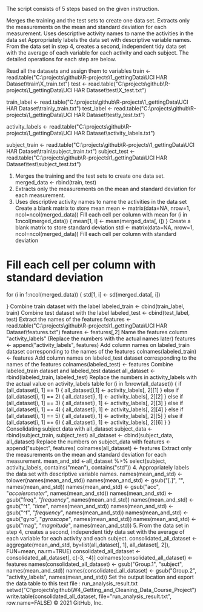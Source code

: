 The script consists of 5 steps based on the given instruction.

Merges the training and the test sets to create one data set.
Extracts only the measurements on the mean and standard deviation for each measurement.
Uses descriptive activity names to name the activities in the data set
Appropriately labels the data set with descriptive variable names.
From the data set in step 4, creates a second, independent tidy data set with the average of each variable for each activity and each subject.
The detailed operations for each step are below.

Read all the datasets and assign them to variables
train <- read.table("C:\\projects\\github\\R-projects\\1_gettingData\\UCI HAR Dataset\\train\\X_train.txt")
test <- read.table("C:\\projects\\github\\R-projects\\1_gettingData\\UCI HAR Dataset\\test\\X_test.txt")

train_label <- read.table("C:\\projects\\github\\R-projects\\1_gettingData\\UCI HAR Dataset\\train\\y_train.txt")
test_label <- read.table("C:\\projects\\github\\R-projects\\1_gettingData\\UCI HAR Dataset\\test\\y_test.txt")

activity_labels <- read.table("C:\\projects\\github\\R-projects\\1_gettingData\\UCI HAR Dataset\\activity_labels.txt")

subject_train <- read.table("C:\\projects\\github\\R-projects\\1_gettingData\\UCI HAR Dataset\\train\\subject_train.txt")
subject_test <- read.table("C:\\projects\\github\\R-projects\\1_gettingData\\UCI HAR Dataset\\test\\subject_test.txt")
1. Merges the training and the test sets to create one data set.
merged_data <- rbind(train, test)
2. Extracts only the measurements on the mean and standard deviation for each measurement.
3. Uses descriptive activity names to name the activities in the data set
Create a blank matrix to store mean
mean <- matrix(data=NA, nrow=1, ncol=ncol(merged_data))
Fill each cell per column with mean
for (i in 1:ncol(merged_data)) {
  mean[1, i] <- mean(merged_data[, i])
}
Create a blank matrix to store standard deviation
std <- matrix(data=NA, nrow=1, ncol=ncol(merged_data))
Fill each cell per column with standard deviation
# Fill each cell per column with standard deviation
for (i in 1:ncol(merged_data)) {
  std[1, i] <- sd(merged_data[, i])
  
}
Combine train dataset with the label
labeled_train <- cbind(train_label, train)
Combine test dataset with the label
labeled_test <- cbind(test_label, test)
Extract the names of the features
features <- read.table("C:\\projects\\github\\R-projects\\1_gettingData\\UCI HAR Dataset\\features.txt")
features <- features[,2]
Name the features column "activity_labels" (Replace the numbers with the actual names later)
features <- append("activity_labels", features)
Add column names on labeled_train dataset corresponding to the names of the features
colnames(labeled_train) <- features
Add column names on labeled_test dataset corresponding to the names of the features
colnames(labeled_test) <- features
Combine labeled_train dataset and labeled_test dataset
all_dataset <- rbind(labeled_train, labeled_test)
Replace the numbers in activity_labels with the actual value on activity_labels table
for (i in 1:nrow(all_dataset)) {
  if (all_dataset[i, 1] == 1) {
    all_dataset[i,1] <- activity_labels[, 2][1]
  } else if (all_dataset[i, 1] == 2) {
    all_dataset[i, 1] <- activity_labels[, 2][2]
  } else if (all_dataset[i, 1] == 3) {
    all_dataset[i, 1] <- activity_labels[, 2][3]
  } else if (all_dataset[i, 1] == 4) {
    all_dataset[i, 1] <- activity_labels[, 2][4]
  } else if (all_dataset[i, 1] == 5) {
    all_dataset[i, 1] <- activity_labels[, 2][5]
  } else if (all_dataset[i, 1] == 6) {
    all_dataset[i, 1] <- activity_labels[, 2][6]
  }
}
Consolidating subject data with all_dataset
subject_data <- rbind(subject_train, subject_test)
all_dataset <- cbind(subject_data, all_dataset)
Replace the numbers on subject_data with
features <- append("subject", features)
colnames(all_dataset) <- features
Extract only the measurements on the mean and standard deviation for each measurement.
mean_and_std <-all_dataset %>%
  select(subject, activity_labels, contains("mean"), contains("std"))
4. Appropriately labels the data set with descriptive variable names.
names(mean_and_std) <- tolower(names(mean_and_std))
names(mean_and_std) <- gsub("[.]", "", names(mean_and_std))
names(mean_and_std) <- gsub("acc", "_accelerometer_", names(mean_and_std))
names(mean_and_std) <- gsub("freq", "_frequency_", names(mean_and_std))
names(mean_and_std) <- gsub("^t", "_time_", names(mean_and_std))
names(mean_and_std) <- gsub("^f", "_frequency_", names(mean_and_std))
names(mean_and_std) <- gsub("gyro", "_gyroscope_", names(mean_and_std))
names(mean_and_std) <- gsub("mag", "_magnitude_", names(mean_and_std))
5. From the data set in step 4, creates a second, independent tidy data set with the average of each variable for each activity and each subject.
consolidated_all_dataset <- aggregate(mean_and_std, by=list(all_dataset[, 1], all_dataset[, 2]), FUN=mean, na.rm=TRUE)
consolidated_all_dataset <- consolidated_all_dataset[, c(-3, -4)]
colnames(consolidated_all_dataset) <- features
names(consolidated_all_dataset) <- gsub("Group.1", "subject", names(mean_and_std))
names(consolidated_all_dataset) <- gsub("Group.2", "activity_labels", names(mean_and_std))
Set the output location and export the data table to this text file : run_analysis_result.txt
setwd("C:\\projects\\github\\W4_Getting_and_Cleaning_Data_Course_Project")
write.table(consolidated_all_dataset, file="run_analysis_result.txt", row.name=FALSE)
© 2021 GitHub, Inc.
